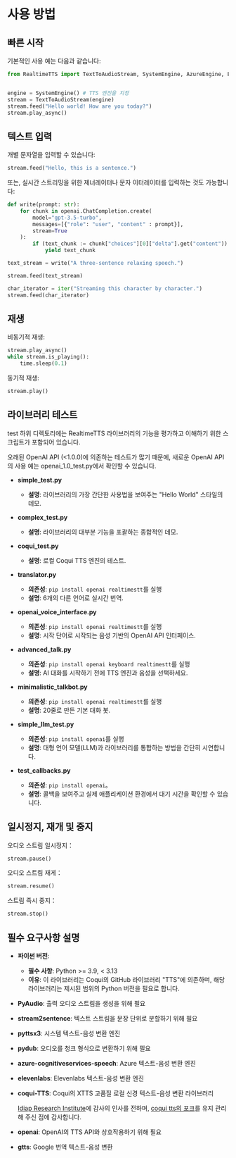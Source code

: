 # 사용 방법

## 빠른 시작

기본적인 사용 예는 다음과 같습니다:

```python
from RealtimeTTS import TextToAudioStream, SystemEngine, AzureEngine, ElevenlabsEngine


engine = SystemEngine() # TTS 엔진을 지정
stream = TextToAudioStream(engine)
stream.feed("Hello world! How are you today?")
stream.play_async()
```
## 텍스트 입력

개별 문자열을 입력할 수 있습니다:

```python
stream.feed("Hello, this is a sentence.")
```

또는, 실시간 스트리밍을 위한 제너레이터나 문자 이터레이터를 입력하는 것도 가능합니다:

```python
def write(prompt: str):
    for chunk in openai.ChatCompletion.create(
        model="gpt-3.5-turbo",
        messages=[{"role": "user", "content" : prompt}],
        stream=True
    ):
        if (text_chunk := chunk["choices"][0]["delta"].get("content")) is not None:
            yield text_chunk

text_stream = write("A three-sentence relaxing speech.")

stream.feed(text_stream)
```

```python
char_iterator = iter("Streaming this character by character.")
stream.feed(char_iterator)
```

## 재생

비동기적 재생:

```python
stream.play_async()
while stream.is_playing():
    time.sleep(0.1)
```

동기적 재생:

```python
stream.play()
```

## 라이브러리 테스트

test 하위 디렉토리에는 RealtimeTTS 라이브러리의 기능을 평가하고 이해하기 위한 스크립트가 포함되어 있습니다.

오래된 OpenAI API (<1.0.0)에 의존하는 테스트가 많기 때문에, 새로운 OpenAI API의 사용 예는 openai_1.0_test.py에서 확인할 수 있습니다.

- **simple_test.py**
    - **설명**: 라이브러리의 가장 간단한 사용법을 보여주는 "Hello World" 스타일의 데모.

- **complex_test.py**
    - **설명**: 라이브러리의 대부분 기능을 포괄하는 종합적인 데모.

- **coqui_test.py**
    - **설명**: 로컬 Coqui TTS 엔진의 테스트.

- **translator.py**
    - **의존성**: `pip install openai realtimestt`를 실행
    - **설명**: 6개의 다른 언어로 실시간 번역.

- **openai_voice_interface.py**
    - **의존성**: `pip install openai realtimestt`를 실행
    - **설명**: 시작 단어로 시작되는 음성 기반의 OpenAI API 인터페이스.

- **advanced_talk.py**
    - **의존성**: `pip install openai keyboard realtimestt`를 실행
    - **설명**: AI 대화를 시작하기 전에 TTS 엔진과 음성을 선택하세요.

- **minimalistic_talkbot.py**
    - **의존성**: `pip install openai realtimestt`를 실행
    - **설명**: 20줄로 만든 기본 대화 봇.

- **simple_llm_test.py**
    - **의존성**: `pip install openai`를 실행
    - **설명**: 대형 언어 모델(LLM)과 라이브러리를 통합하는 방법을 간단히 시연합니다.

- **test_callbacks.py**
    - **의존성**: `pip install openai`。
    - **설명**: 콜백을 보여주고 실제 애플리케이션 환경에서 대기 시간을 확인할 수 있습니다.

## 일시정지, 재개 및 중지

오디오 스트림 일시정지：

```python
stream.pause()
```

오디오 스트림 재게：

```python
stream.resume()
```

스트림 즉시 중지：

```python
stream.stop()
```

## 필수 요구사항 설명

- **파이썬 버전**:
  - **필수 사항**: Python >= 3.9, < 3.13
  - **이유**: 이 라이브러리는 Coqui의 GitHub 라이브러리 "TTS"에 의존하며, 해당 라이브러리는 제시된 범위의 Python 버전을 필요로 합니다.

- **PyAudio**: 출력 오디오 스트림을 생성을 위해 필요

- **stream2sentence**: 텍스트 스트림을 문장 단위로 분할하기 위해 필요

- **pyttsx3**: 시스템 텍스트-음성 변환 엔진

- **pydub**: 오디오를 청크 형식으로 변환하기 위해 필요

- **azure-cognitiveservices-speech**: Azure 텍스트-음성 변환 엔진

- **elevenlabs**: Elevenlabs 텍스트-음성 변환 엔진

- **coqui-TTS**: Coqui의 XTTS 고품질 로컬 신경 텍스트-음성 변환 라이브러리

   [Idiap Research Institute](https://github.com/idiap)에 감사의 인사를 전하며, [coqui tts의 포크](https://github.com/idiap/coqui-ai-TTS)를 유지 관리해 주신 점에 감사합니다.

- **openai**: OpenAI의 TTS API와 상호작용하기 위해 필요

- **gtts**: Google 번역 텍스트-음성 변환


